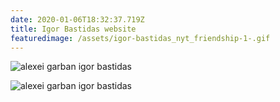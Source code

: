 ```yaml
---
date: 2020-01-06T18:32:37.719Z
title: Igor Bastidas website
featuredimage: /assets/igor-bastidas_nyt_friendship-1-.gif
---
```

![alexei garban igor bastidas](/assets/screencapture-igorbastidas-2020-01-06-19_30_02.png "igor bastidas")

![alexei garban igor bastidas](/assets/screencapture-igorbastidas-2019-03-28-the-new-york-times-7-2020-01-06-19_34_20.png "igor bastidas")

